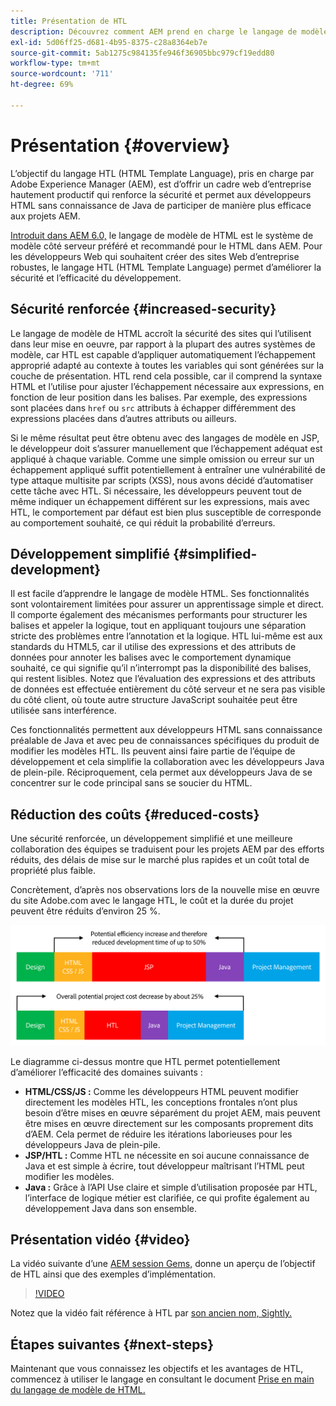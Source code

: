 ```yaml
---
title: Présentation de HTL
description: Découvrez comment AEM prend en charge le langage de modèle de HTML (HTL) pour offrir une structure web productive au niveau de l’entreprise qui renforce la sécurité et permet aux développeurs de HTML sans connaissance de Java de participer mieux aux projets AEM.
exl-id: 5d06ff25-d681-4b95-8375-c28a8364eb7e
source-git-commit: 5ab1275c984135fe946f36905bbc979cf19edd80
workflow-type: tm+mt
source-wordcount: '711'
ht-degree: 69%

---
```



# Présentation {#overview}

L’objectif du langage HTL (HTML Template Language), pris en charge par Adobe Experience Manager (AEM), est d’offrir un cadre web d’entreprise hautement productif qui renforce la sécurité et permet aux développeurs HTML sans connaissance de Java de participer de manière plus efficace aux projets AEM.

[Introduit dans AEM 6.0,](history.md) le langage de modèle de HTML est le système de modèle côté serveur préféré et recommandé pour le HTML dans AEM. Pour les développeurs Web qui souhaitent créer des sites Web d’entreprise robustes, le langage HTL (HTML Template Language) permet d’améliorer la sécurité et l’efficacité du développement.

## Sécurité renforcée {#increased-security}

Le langage de modèle de HTML accroît la sécurité des sites qui l’utilisent dans leur mise en oeuvre, par rapport à la plupart des autres systèmes de modèle, car HTL est capable d’appliquer automatiquement l’échappement approprié adapté au contexte à toutes les variables qui sont générées sur la couche de présentation. HTL rend cela possible, car il comprend la syntaxe HTML et l’utilise pour ajuster l’échappement nécessaire aux expressions, en fonction de leur position dans les balises. Par exemple, des expressions sont placées dans `href` ou `src` attributs à échapper différemment des expressions placées dans d’autres attributs ou ailleurs.

Si le même résultat peut être obtenu avec des langages de modèle en JSP, le développeur doit s’assurer manuellement que l’échappement adéquat est appliqué à chaque variable. Comme une simple omission ou erreur sur un échappement appliqué suffit potentiellement à entraîner une vulnérabilité de type attaque multisite par scripts (XSS), nous avons décidé d’automatiser cette tâche avec HTL. Si nécessaire, les développeurs peuvent tout de même indiquer un échappement différent sur les expressions, mais avec HTL, le comportement par défaut est bien plus susceptible de corresponde au comportement souhaité, ce qui réduit la probabilité d’erreurs.

## Développement simplifié   {#simplified-development}

Il est facile d’apprendre le langage de modèle HTML. Ses fonctionnalités sont volontairement limitées pour assurer un apprentissage simple et direct. Il comporte également des mécanismes performants pour structurer les balises et appeler la logique, tout en appliquant toujours une séparation stricte des problèmes entre l’annotation et la logique. HTL lui-même est aux standards du HTML5, car il utilise des expressions et des attributs de données pour annoter les balises avec le comportement dynamique souhaité, ce qui signifie qu’il n’interrompt pas la disponibilité des balises, qui restent lisibles. Notez que l’évaluation des expressions et des attributs de données est effectuée entièrement du côté serveur et ne sera pas visible du côté client, où toute autre structure JavaScript souhaitée peut être utilisée sans interférence.

Ces fonctionnalités permettent aux développeurs HTML sans connaissance préalable de Java et avec peu de connaissances spécifiques du produit de modifier les modèles HTL. Ils peuvent ainsi faire partie de l’équipe de développement et cela simplifie la collaboration avec les développeurs Java de plein-pile. Réciproquement, cela permet aux développeurs Java de se concentrer sur le code principal sans se soucier du HTML.

## Réduction des coûts   {#reduced-costs}

Une sécurité renforcée, un développement simplifié et une meilleure collaboration des équipes se traduisent pour les projets AEM par des efforts réduits, des délais de mise sur le marché plus rapides et un coût total de propriété plus faible.

Concrètement, d’après nos observations lors de la nouvelle mise en œuvre du site Adobe.com avec le langage HTL, le coût et la durée du projet peuvent être réduits d’environ 25 %.

![Augmenter efficacement et diminuer les coûts](assets/chlimage_1.png)

Le diagramme ci-dessus montre que HTL permet potentiellement d’améliorer l’efficacité des domaines suivants :

* **HTML/CSS/JS :** Comme les développeurs HTML peuvent modifier directement les modèles HTL, les conceptions frontales n’ont plus besoin d’être mises en œuvre séparément du projet AEM, mais peuvent être mises en œuvre directement sur les composants proprement dits d’AEM. Cela permet de réduire les itérations laborieuses pour les développeurs Java de plein-pile.
* **JSP/HTL :** Comme HTL ne nécessite en soi aucune connaissance de Java et est simple à écrire, tout développeur maîtrisant l’HTML peut modifier les modèles.
* **Java :** Grâce à l’API Use claire et simple d’utilisation proposée par HTL, l’interface de logique métier est clarifiée, ce qui profite également au développement Java dans son ensemble.

## Présentation vidéo {#video}

La vidéo suivante d’une [AEM session Gems,](https://experienceleague.adobe.com/docs/experience-manager-gems-events/gems/gems2014/aem-introduction-to-htl.html) donne un aperçu de l’objectif de HTL ainsi que des exemples d’implémentation.

>[!VIDEO](https://video.tv.adobe.com/v/19504/?quality=9)

Notez que la vidéo fait référence à HTL par [son ancien nom, Sightly.](history.md)

## Étapes suivantes {#next-steps}

Maintenant que vous connaissez les objectifs et les avantages de HTL, commencez à utiliser le langage en consultant le document [Prise en main du langage de modèle de HTML.](getting-started.md)
